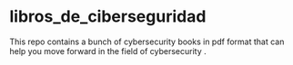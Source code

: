 # libros_de_ciberseguridad

This repo contains a bunch of cybersecurity books in pdf format that can help you move forward in the field of cybersecurity .
